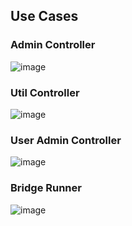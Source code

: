 ## Use Cases

### Admin Controller

![image](https://user-images.githubusercontent.com/32839242/81624125-433cc180-93aa-11ea-88c2-d7e7c8ed9a8d.png)

### Util Controller

![image](https://user-images.githubusercontent.com/32839242/81624066-17214080-93aa-11ea-81d7-8a4e94442249.png)

### User Admin Controller

![image](https://user-images.githubusercontent.com/32839242/81623996-e9d49280-93a9-11ea-836e-11db67378294.png)

### Bridge Runner

![image](https://user-images.githubusercontent.com/32839242/81623874-92362700-93a9-11ea-96dd-6912e874c18e.png)
